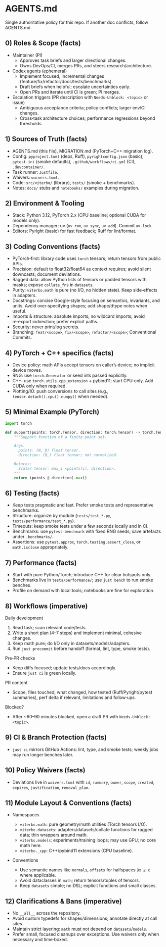 # AGENTS.md

Single authoritative policy for this repo. If another doc conflicts, follow AGENTS.md.

## 0) Roles & Scope (facts)

- Maintainer (PI)
  - Approves task briefs and larger directional changes.
  - Owns DevOps/CI, merges PRs, and steers research/architecture.
- Codex agents (ephemeral)
  - Implement focused, incremental changes (feature/fix/refactor/docs/tests/benchmarks).
  - Draft briefs when helpful; escalate uncertainties early.
  - Open PRs and iterate until CI is green; PI merges.
- Escalation triggers (PR description with `Needs-Unblock: <topic>` or issue)
  - Ambiguous acceptance criteria; policy conflicts; larger env/CI changes.
  - Cross‑task architecture choices; performance regressions beyond thresholds.

## 1) Sources of Truth (facts)

- AGENTS.md (this file), MIGRATION.md (PyTorch+C++ migration log).
- Config: `pyproject.toml` (deps, Ruff), `pyrightconfig.json` (basic), `pytest.ini` (smoke defaults), `.github/workflows/ci.yml` (CI), `.devcontainer/`.
- Task runner: `Justfile`.
- Waivers: `waivers.toml`.
- Code: `src/viterbo/` (library), `tests/` (smoke + benchmarks).
- Notes: `docs/` stubs and `notebooks/` examples during migration.

## 2) Environment & Tooling

- Stack: Python 3.12, PyTorch 2.x (CPU baseline; optional CUDA for models only).
- Dependency manager: uv (`uv run`, `uv sync`, `uv add`). Commit `uv.lock`.
- Editors: Pyright (basic) for fast feedback; Ruff for lint/format.

## 3) Coding Conventions (facts)

- PyTorch‑first: library code uses `torch` tensors; return tensors from public APIs.
- Precision: default to float32/float64 as context requires; avoid silent downcasts; document deviations.
- Ragged data: allow Python lists of tensors or padded tensors with masks; expose `collate_fn`s in `datasets`.
- Purity: `viterbo.math` is pure (no I/O, no hidden state). Keep side‑effects in adapters.
- Docstrings: concise Google‑style focusing on semantics, invariants, and units. Avoid over‑specifying shapes; add shape/dtype notes when useful.
- Imports & structure: absolute imports; no wildcard imports; avoid re‑export indirection; prefer explicit paths.
- Security: never print/log secrets.
- Branching: `feat/<scope>`, `fix/<scope>`, `refactor/<scope>`; Conventional Commits.

## 4) PyTorch + C++ specifics (facts)

- Device policy: math APIs accept tensors on caller’s device; no implicit device moves.
- RNG: use `torch.Generator` or seed ints passed explicitly.
- C++: use `torch.utils.cpp_extension` + pybind11; start CPU‑only. Add CUDA only when required.
- Plotting/IO: push conversions to call sites (e.g., `tensor.detach().cpu().numpy()` when needed).

## 5) Minimal Example (PyTorch)

```python
import torch

def support(points: torch.Tensor, direction: torch.Tensor) -> torch.Tensor:
    """Support function of a finite point set.

    Args:
      points: (N, D) float tensor.
      direction: (D,) float tensor; not normalized.

    Returns:
      Scalar tensor: max_i <points[i], direction>.
    """
    return (points @ direction).max()
```

## 6) Testing (facts)

- Keep tests pragmatic and fast. Prefer smoke tests and representative benchmarks.
- Structure: organize by module (`tests/test_*.py`, `tests/performance/test_*.py`).
- Timeouts: keep smoke tests under a few seconds locally and in CI.
- Benchmarks: use `pytest-benchmark` with fixed RNG seeds; save artefacts under `.benchmarks/`.
- Assertions: use `pytest.approx`, `torch.testing.assert_close`, or `math.isclose` appropriately.

## 7) Performance (facts)

- Start with pure Python/Torch; introduce C++ for clear hotspots only.
- Benchmarks live in `tests/performance/`; use `just bench` to run smoke benches.
- Profile on demand with local tools; notebooks are fine for exploration.

## 8) Workflows (imperative)

Daily development

1. Read task; scan relevant code/tests.
2. Write a short plan (4–7 steps) and implement minimal, cohesive changes.
3. Keep math pure; do I/O only in datasets/models/adapters.
4. Run `just precommit` before handoff (format, lint, type, smoke tests).

Pre‑PR checks

- Keep diffs focused; update tests/docs accordingly.
- Ensure `just ci` is green locally.

PR content

- Scope, files touched, what changed, how tested (Ruff/Pyright/pytest summaries), perf delta if relevant, limitations and follow‑ups.

Blocked?

- After ~60–90 minutes blocked, open a draft PR with `Needs-Unblock: <topic>`.

## 9) CI & Branch Protection (facts)

- `just ci` mirrors GitHub Actions: lint, type, and smoke tests; weekly jobs may run longer benches later.

## 10) Policy Waivers (facts)

- Deviations live in `waivers.toml` with `id`, `summary`, `owner`, `scope`, `created`, `expires`, `justification`, `removal_plan`.

## 11) Module Layout & Conventions (facts)

- Namespaces
  - `viterbo.math`: pure geometry/math utilities (Torch tensors I/O).
  - `viterbo.datasets`: adapters/datasets/collate functions for ragged data; thin wrappers around math.
  - `viterbo.models`: experiments/training loops; may use GPU; no core math here.
  - `viterbo._cpp`: C++/pybind11 extensions (CPU baseline).

- Conventions
  - Use semantic names like `normals`, `offsets` for halfspaces `Bx ≤ c` where applicable.
  - Avoid dataclasses in `math`; return tensors/tuples of tensors.
  - Keep `datasets` simple; no DSL; explicit functions and small classes.

## 12) Clarifications & Bans (imperative)

- No `__all__` across the repository.
- Avoid custom typedefs for shapes/dimensions; annotate directly at call sites.
- Maintain strict layering: `math` must not depend on `datasets`/`models`.
- Prefer small, focused cleanups over exceptions. Use waivers only when necessary and time‑boxed.
